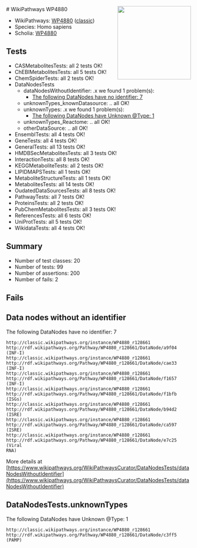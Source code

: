 <img style="float: right; width: 200px" src="https://upload.wikimedia.org/wikipedia/commons/thumb/8/83/Wplogo_with_text_500.png/640px-Wplogo_with_text_500.png" />
# WikiPathways WP4880

* WikiPathways: [WP4880](https://wikipathways.org/pathways/WP4880) ([classic](https://classic.wikipathways.org/instance/WP4880))
* Species: Homo sapiens
* Scholia: [WP4880](https://scholia.toolforge.org/wikipathways/WP4880)
## Tests
* CASMetabolitesTests: all 2 tests OK!
* ChEBIMetabolitesTests: all 5 tests OK!
* ChemSpiderTests: all 2 tests OK!
* DataNodesTests
    * dataNodesWithoutIdentifier: .x we found 1 problem(s):
        * [The following DataNodes have no identifier: 7](#d2d32fa6)
    * unknownTypes_knownDatasource: .. all OK!
    * unknownTypes: .x we found 1 problem(s):
        * [The following DataNodes have Unknown @Type: 1](#839973df)
    * unknownTypes_Reactome: .. all OK!
    * otherDataSource: .. all OK!
* EnsemblTests: all 4 tests OK!
* GeneTests: all 4 tests OK!
* GeneralTests: all 13 tests OK!
* HMDBSecMetabolitesTests: all 3 tests OK!
* InteractionTests: all 8 tests OK!
* KEGGMetaboliteTests: all 2 tests OK!
* LIPIDMAPSTests: all 1 tests OK!
* MetaboliteStructureTests: all 1 tests OK!
* MetabolitesTests: all 14 tests OK!
* OudatedDataSourcesTests: all 8 tests OK!
* PathwayTests: all 7 tests OK!
* ProteinsTests: all 2 tests OK!
* PubChemMetabolitesTests: all 3 tests OK!
* ReferencesTests: all 6 tests OK!
* UniProtTests: all 5 tests OK!
* WikidataTests: all 4 tests OK!


## Summary

* Number of test classes: 20
* Number of tests: 99
* Number of assertions: 200
* Number of fails: 2

## Fails

<a name="d2d32fa6" />

## Data nodes without an identifier

The following DataNodes have no identifier: 7
```
http://classic.wikipathways.org/instance/WP4880_r128661 http://rdf.wikipathways.org/Pathway/WP4880_r128661/DataNode/a9f04 (INF-I)
http://classic.wikipathways.org/instance/WP4880_r128661 http://rdf.wikipathways.org/Pathway/WP4880_r128661/DataNode/cae33 (INF-I)
http://classic.wikipathways.org/instance/WP4880_r128661 http://rdf.wikipathways.org/Pathway/WP4880_r128661/DataNode/f1657 (INF-I)
http://classic.wikipathways.org/instance/WP4880_r128661 http://rdf.wikipathways.org/Pathway/WP4880_r128661/DataNode/f1bfb (ISGs)
http://classic.wikipathways.org/instance/WP4880_r128661 http://rdf.wikipathways.org/Pathway/WP4880_r128661/DataNode/b94d2 (ISRE)
http://classic.wikipathways.org/instance/WP4880_r128661 http://rdf.wikipathways.org/Pathway/WP4880_r128661/DataNode/ca597 (ISRE)
http://classic.wikipathways.org/instance/WP4880_r128661 http://rdf.wikipathways.org/Pathway/WP4880_r128661/DataNode/e7c25 (Viral
RNA)
```

More details at [https://www.wikipathways.org/WikiPathwaysCurator/DataNodesTests/dataNodesWithoutIdentifier](https://www.wikipathways.org/WikiPathwaysCurator/DataNodesTests/dataNodesWithoutIdentifier)

<a name="839973df" />

## DataNodesTests.unknownTypes

The following DataNodes have Unknown @Type: 1
```
http://classic.wikipathways.org/instance/WP4880_r128661 http://rdf.wikipathways.org/Pathway/WP4880_r128661/DataNode/c3ff5 (PAMP)
```

